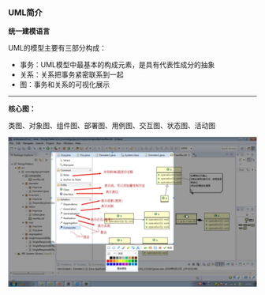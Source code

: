 ### UML简介

**统一建模语言**

UML的模型主要有三部分构成：

+ 事务：UML模型中最基本的构成元素，是具有代表性成分的抽象
+ 关系：关系把事务紧密联系到一起
+ 图：事务和关系的可视化展示

****

**核心图：**

类图、对象图、组件图、部署图、用例图、交互图、状态图、活动图

![](类图关系.jpg)

